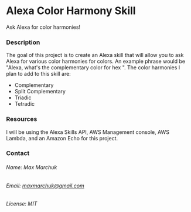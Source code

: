 # Alexa Color Harmony Skill
Ask Alexa for color harmonies!
### Description 
The goal of this project is to create an Alexa skill that will allow you to ask Alexa for various color harmonies for colors. An example phrase would be "Alexa, what's the complementary color for hex <some hex color code>".
The color harmonies I plan to add to this skill are:
* Complementary
* Split Complementary
* Triadic
* Tetradic
### Resources
I will be using the Alexa Skills API, AWS Management console, AWS Lambda, and an Amazon Echo for this project. 

### Contact
###### Name: Max Marchuk
###### Email: maxmarchuk@gmail.com
###### License: MIT
